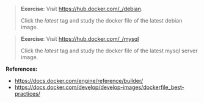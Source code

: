 
> **Exercise**: 
> Visit https://hub.docker.com/_/debian. 
> 
> Click the *latest* tag and study the docker file of the latest debian image.
> 


> **Exercise**: 
> Visit https://hub.docker.com/_/mysql 
> 
> Click the *latest* tag and study the docker file of the latest mysql server image.
> 


**References:**

* https://docs.docker.com/engine/reference/builder/
* https://docs.docker.com/develop/develop-images/dockerfile_best-practices/